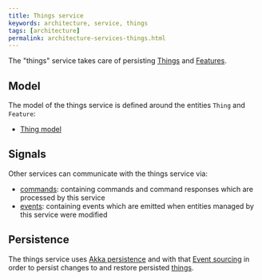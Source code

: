 ```yaml
---
title: Things service
keywords: architecture, service, things
tags: [architecture]
permalink: architecture-services-things.html
---
```


The "things" service takes care of persisting [Things](basic-thing.html) and [Features](basic-feature.html).

## Model

The model of the things service is defined around the entities `Thing` and `Feature`:

* [Thing model](https://github.com/eclipse/ditto/tree/master/model/things/src/main/java/org/eclipse/ditto/model/things)

## Signals

Other services can communicate with the things service via:

* [commands](https://github.com/eclipse/ditto/tree/master/signals/commands/things/src/main/java/org/eclipse/ditto/signals/commands/things):
  containing commands and command responses which are processed by this service
* [events](https://github.com/eclipse/ditto/tree/master/signals/events/things/src/main/java/org/eclipse/ditto/signals/events/things):
  containing events which are emitted when entities managed by this service were modified

## Persistence

The things service uses [Akka persistence](https://doc.akka.io/docs/akka/current/persistence.html?language=java) and 
with that [Event sourcing](basic-signals.html#architectural-style) in order to persist changes to 
and restore persisted [things](basic-thing.html).

